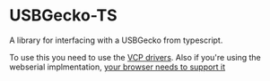# USBGecko-TS
A library for interfacing with a USBGecko from typescript.

To use this you need to use the [VCP drivers](https://ftdichip.com/drivers/vcp-drivers/). Also if you're using the webserial implmentation, [your browser needs to support it](https://developer.mozilla.org/en-US/docs/Web/API/Web_Serial_API#browser_compatibility)
